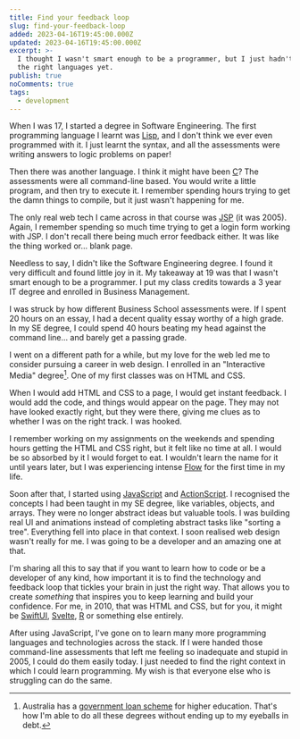 ```yaml
---
title: Find your feedback loop
slug: find-your-feedback-loop
added: 2023-04-16T19:45:00.000Z
updated: 2023-04-16T19:45:00.000Z
excerpt: >-
  I thought I wasn't smart enough to be a programmer, but I just hadn't found
  the right languages yet.
publish: true
noComments: true
tags:
  - development
---
```


When I was 17, I started a degree in Software Engineering. The first programming language I learnt was [Lisp](https://en.wikipedia.org/wiki/Lisp_(programming_language)), and I don't think we ever even programmed with it. I just learnt the syntax, and all the assessments were writing answers to logic problems on paper! 

Then there was another language. I think it might have been [C](https://en.wikipedia.org/wiki/C_(programming_language))? The assessments were all command-line based. You would write a little program, and then try to execute it. I remember spending hours trying to get the damn things to compile, but it just wasn't happening for me.

The only real web tech I came across in that course was [JSP](https://en.wikipedia.org/wiki/Jakarta_Server_Pages) (it was 2005). Again, I remember spending so much time trying to get a login form working with JSP. I don't recall there being much error feedback either. It was like the thing worked or... blank page.

Needless to say, I didn't like the Software Engineering degree. I found it very difficult and found little joy in it. My takeaway at 19 was that I wasn't smart enough to be a programmer. I put my class credits towards a 3 year IT degree and enrolled in Business Management. 

I was struck by how different Business School assessments were. If I spent 20 hours on an essay, I had a decent quality essay worthy of a high grade. In my SE degree, I could spend 40 hours beating my head against the command line... and barely get a passing grade.

I went on a different path for a while, but my love for the web led me to consider pursuing a career in web design. I enrolled in an "Interactive Media" degree[^1]. One of my first classes was on HTML and CSS. 

When I would add HTML and CSS to a page, I would get instant feedback. I would add the code, and things would appear on the page. They may not have looked exactly right, but they were there, giving me clues as to whether I was on the right track. I was hooked.

I remember working on my assignments on the weekends and spending hours getting the HTML and CSS right, but it felt like no time at all. I would be so absorbed by it I would forget to eat. I wouldn't learn the name for it until years later, but I was experiencing intense [Flow](https://en.wikipedia.org/wiki/Flow_(psychology)) for the first time in my life.

Soon after that, I started using [JavaScript](https://en.wikipedia.org/wiki/JavaScript) and [ActionScript](https://en.wikipedia.org/wiki/ActionScript). I recognised the concepts I had been taught in my SE degree, like variables, objects, and arrays. They were no longer abstract ideas but valuable tools. I was building real UI and animations instead of completing abstract tasks like "sorting a tree". Everything fell into place in that context. I soon realised web design wasn't really for me. I was going to be a developer and an amazing one at that.

I'm sharing all this to say that if you want to learn how to code or be a developer of any kind, how important it is to find the technology and feedback loop that tickles your brain in just the right way. That allows you to create *something* that inspires you to keep learning and build your confidence. For me, in 2010, that was HTML and CSS, but for you, it might be [SwiftUI](https://developer.apple.com/xcode/swiftui/), [Svelte](https://svelte.dev/), [R](https://en.wikipedia.org/wiki/R_(programming_language)) or something else entirely. 

After using JavaScript, I've gone on to learn many more programming languages and technologies across the stack. If I were handed those command-line assessments that left me feeling so inadequate and stupid in 2005, I could do them easily today. I just needed to find the right context in which I could learn programming. My wish is that everyone else who is struggling can do the same.

[^1]: Australia has a [government loan scheme](https://www.education.gov.au/higher-education-loan-program) for higher education. That's how I'm able to do all these degrees without ending up to my eyeballs in debt.
